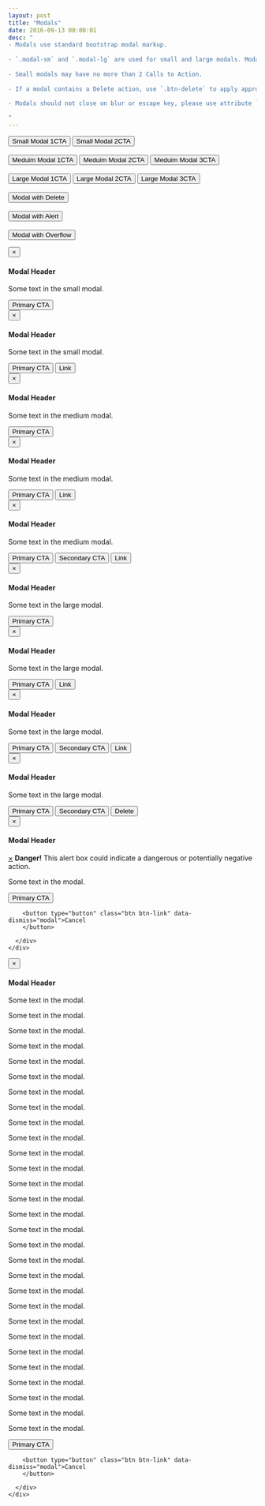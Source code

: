 ```yaml
---
layout: post
title: "Modals"
date: 2016-09-13 00:00:01
desc: "
- Modals use standard bootstrap modal markup.
       
- `.modal-sm` and `.modal-lg` are used for small and large modals. Modals are medium-sized by default.
       
- Small modals may have no more than 2 Calls to Action.
       
- If a modal contains a Delete action, use `.btn-delete` to apply appropriate styles and float it to the left.
    
- Modals should not close on blur or escape key, please use attribute `data-backdrop='static' data-keyboard='false'` in modal trigger markup or `backdrop: 'static', keyboard: false` as a JavaScript option - see https://design.revinate.com/js/main.js for example.

"
---
```


<!-- Trigger the modal with a button -->
<button type="button" class="btn btn-primary btn-sm" data-toggle="modal" data-backdrop="static" data-keyboard="false" data-target="#smModal">Small Modal 1CTA
</button>
<button type="button" class="btn btn-primary btn-sm" data-toggle="modal" data-backdrop="static" data-keyboard="false"  data-target="#smModal2">Small Modal 2CTA
</button>
<br />
<br />
<button type="button" class="btn btn-primary btn-sm" data-toggle="modal" data-backdrop="static" data-keyboard="false"  data-target="#mdModal">Meduim Modal 1CTA
</button>
<button type="button" class="btn btn-primary btn-sm" data-toggle="modal" data-backdrop="static" data-keyboard="false"  data-target="#mdModal2">Meduim Modal 2CTA
</button>
<button type="button" class="btn btn-primary btn-sm" data-toggle="modal" data-backdrop="static" data-keyboard="false"  data-target="#mdModal3">Meduim Modal 3CTA
</button>
<br />
<br />
<button type="button" class="btn btn-primary btn-sm" data-toggle="modal" data-backdrop="static" data-keyboard="false"  data-target="#lgModal">Large Modal 1CTA
</button>
<button type="button" class="btn btn-primary btn-sm" data-toggle="modal" data-backdrop="static" data-keyboard="false"  data-target="#lgModal2">Large Modal 2CTA
</button>
<button type="button" class="btn btn-primary btn-sm" data-toggle="modal" data-backdrop="static" data-keyboard="false"  data-target="#lgModal3">Large Modal 3CTA
</button>
<br />
<br />
<button type="button" class="btn btn-primary btn-sm" data-toggle="modal" data-backdrop="static" data-keyboard="false"  data-target="#deleteModal">Modal with Delete
</button>
<br />
<br />
<button type="button" class="btn btn-primary btn-sm" data-toggle="modal" data-backdrop="static" data-keyboard="false"  data-target="#alertModal">Modal with Alert
</button>
<br />
<br />
<button type="button" class="btn btn-primary btn-sm" data-toggle="modal" data-backdrop="static" data-keyboard="false"  data-target="#overflowModal">Modal with Overflow
</button>

<!-- Small Modal One CTA -->
<div id="smModal" class="modal fade" role="dialog">
  <div class="modal-dialog modal-sm">
    <!-- Modal content-->
    <div class="modal-content">
      <div class="modal-header">
        <button type="button" class="close" data-dismiss="modal">&times;</button>
        <h4 class="modal-title">Modal Header</h4>
      </div>
      <div class="modal-body">
        <p>Some text in the small modal.</p>
      </div>
      <div class="modal-footer">
        <button type="button" class="btn btn-primary">Primary CTA
        </button>
      </div>
    </div>
  </div>
</div>

<!-- Small Modal Two CTAs -->
<div id="smModal2" class="modal fade" role="dialog">
  <div class="modal-dialog modal-sm">
    <!-- Modal content-->
    <div class="modal-content">
      <div class="modal-header">
        <button type="button" class="close" data-dismiss="modal">&times;</button>
        <h4 class="modal-title">Modal Header</h4>
      </div>
      <div class="modal-body">
        <p>Some text in the small modal.</p>
      </div>
      <div class="modal-footer">
        <button type="button" class="btn btn-primary">Primary CTA
        </button>
        <button type="button" class="btn btn-link" data-dismiss="modal">Link
        </button>
      </div>
    </div>
  </div>
</div>

<!-- Medium Modal 1CTA -->
<div id="mdModal" class="modal fade" role="dialog">
  <div class="modal-dialog">
    <!-- Modal content-->
    <div class="modal-content">
      <div class="modal-header">
        <button type="button" class="close" data-dismiss="modal">&times;</button>
        <h4 class="modal-title">Modal Header</h4>
      </div>
      <div class="modal-body">
        <p>Some text in the medium modal.</p>
      </div>
      <div class="modal-footer">
        <button type="button" class="btn btn-primary">Primary CTA
        </button>
      </div>
    </div>
  </div>
</div>

<!-- Medium Modal 2CTA -->
<div id="mdModal2" class="modal fade" role="dialog">
  <div class="modal-dialog">
    <!-- Modal content-->
    <div class="modal-content">
      <div class="modal-header">
        <button type="button" class="close" data-dismiss="modal">&times;</button>
        <h4 class="modal-title">Modal Header</h4>
      </div>
      <div class="modal-body">
        <p>Some text in the medium modal.</p>
      </div>
      <div class="modal-footer">
        <button type="button" class="btn btn-primary">Primary CTA
        </button>
        <button type="button" class="btn btn-link">Link
        </button>
      </div>
    </div>
  </div>
</div>

<!-- Medium Modal 3CTA -->
<div id="mdModal3" class="modal fade" role="dialog">
  <div class="modal-dialog">
    <!-- Modal content-->
    <div class="modal-content">
      <div class="modal-header">
        <button type="button" class="close" data-dismiss="modal">&times;</button>
        <h4 class="modal-title">Modal Header</h4>
      </div>
      <div class="modal-body">
        <p>Some text in the medium modal.</p>
      </div>
      <div class="modal-footer">
        <button type="button" class="btn btn-primary">Primary CTA
        </button>
        <button type="button" class="btn btn-secondary">Secondary CTA
        </button>
        <button type="button" class="btn btn-link" data-dismiss="modal">Link
        </button>
      </div>
    </div>
  </div>
</div>

<!-- Large Modal 1CTA-->
<div id="lgModal" class="modal fade" role="dialog">
  <div class="modal-dialog modal-lg">
    <!-- Modal content-->
    <div class="modal-content">
      <div class="modal-header">
        <button type="button" class="close" data-dismiss="modal">&times;</button>
        <h4 class="modal-title">Modal Header</h4>
      </div>
      <div class="modal-body">
        <p>Some text in the large modal.</p>
      </div>
      <div class="modal-footer">
        <button type="button" class="btn btn-primary">Primary CTA
        </button>
      </div>
    </div>
  </div>
</div>

<!-- Large Modal 2CTA-->
<div id="lgModal2" class="modal fade" role="dialog">
  <div class="modal-dialog modal-lg">
    <!-- Modal content-->
    <div class="modal-content">
      <div class="modal-header">
        <button type="button" class="close" data-dismiss="modal">&times;</button>
        <h4 class="modal-title">Modal Header</h4>
      </div>
      <div class="modal-body">
        <p>Some text in the large modal.</p>
      </div>
      <div class="modal-footer">
        <button type="button" class="btn btn-primary">Primary CTA
        </button>
        <button type="button" class="btn btn-link">Link
        </button>
      </div>
    </div>
  </div>
</div>

<!-- Large Modal 3CTA-->
<div id="lgModal3" class="modal fade" role="dialog">
  <div class="modal-dialog modal-lg">
    <!-- Modal content-->
    <div class="modal-content">
      <div class="modal-header">
        <button type="button" class="close" data-dismiss="modal">&times;</button>
        <h4 class="modal-title">Modal Header</h4>
      </div>
      <div class="modal-body">
        <p>Some text in the large modal.</p>
      </div>
      <div class="modal-footer">
        <button type="button" class="btn btn-primary">Primary CTA
        </button>
        <button type="button" class="btn btn-secondary">Secondary CTA
        </button>
        <button type="button" class="btn btn-link" data-dismiss="modal">Link
        </button>
      </div>
    </div>
  </div>
</div>

<!-- Delete Button-->
<div id="deleteModal" class="modal fade" role="dialog">
  <div class="modal-dialog modal-lg">
    <!-- Modal content-->
    <div class="modal-content">
      <div class="modal-header">
        <button type="button" class="close" data-dismiss="modal">&times;</button>
        <h4 class="modal-title">Modal Header</h4>
      </div>
      <div class="modal-body">
        <p>Some text in the large modal.</p>
      </div>
      <div class="modal-footer">
        <button type="button" class="btn btn-primary">Primary CTA
        </button>
        <button type="button" class="btn btn-secondary">Secondary CTA
        </button>
        <button type="button" class="btn btn-delete" data-dismiss="modal">Delete
        </button>
      </div>
    </div>
  </div>
</div>

<!-- Alert Button-->
<div id="alertModal" class="modal fade" role="dialog">
  <div class="modal-dialog">
    <!-- Modal content-->
    <div class="modal-content">
      <div class="modal-header">
        <button type="button" class="close" data-dismiss="modal">&times;</button>
        <h4 class="modal-title">Modal Header</h4>
      </div>
      <div class="modal-body">
      <div class="alert alert-danger fade in">
      <a href="#" class="close" data-dismiss="alert" aria-label="close">&times;</a>
      <strong>Danger!</strong> 
      This alert box could indicate a dangerous or potentially negative action.
      </div>
        <p>Some text in the modal.</p>
      </div>
      <div class="modal-footer">
        <button type="button" class="btn btn-primary">Primary CTA
        </button>
       
        <button type="button" class="btn btn-link" data-dismiss="modal">Cancel
        </button>

      </div>
    </div>
  </div>
</div>

<!-- Overflow Modal has overflow body area-->
<div id="overflowModal" class="modal modal-overflow fade" role="dialog">
  <div class="modal-dialog">
    <!-- Modal content-->
    <div class="modal-content">
      <div class="modal-header">
        <button type="button" class="close" data-dismiss="modal">&times;</button>
        <h4 class="modal-title">Modal Header</h4>
      </div>
      <div class="modal-body">
        <p>Some text in the modal.</p>
        <p>Some text in the modal.</p>
        <p>Some text in the modal.</p>
        <p>Some text in the modal.</p>
        <p>Some text in the modal.</p>
        <p>Some text in the modal.</p>
        <p>Some text in the modal.</p>
        <p>Some text in the modal.</p>
        <p>Some text in the modal.</p>
        <p>Some text in the modal.</p>
        <p>Some text in the modal.</p>
        <p>Some text in the modal.</p>
        <p>Some text in the modal.</p>
        <p>Some text in the modal.</p>
        <p>Some text in the modal.</p>
        <p>Some text in the modal.</p>
        <p>Some text in the modal.</p>
        <p>Some text in the modal.</p>
        <p>Some text in the modal.</p>
        <p>Some text in the modal.</p>
        <p>Some text in the modal.</p>
        <p>Some text in the modal.</p>
        <p>Some text in the modal.</p>
        <p>Some text in the modal.</p>
        <p>Some text in the modal.</p>
        <p>Some text in the modal.</p>
        <p>Some text in the modal.</p>
        <p>Some text in the modal.</p>
        <p>Some text in the modal.</p>
      </div>
      <div class="modal-footer">
        <button type="button" class="btn btn-primary">Primary CTA
        </button>

        <button type="button" class="btn btn-link" data-dismiss="modal">Cancel
        </button>

      </div>
    </div>
  </div>
</div>